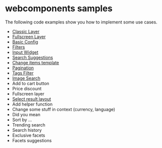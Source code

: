 # webcomponents samples

The following code examples show you how to implement some use cases. 

- [Classic Layer](https://codesandbox.io/s/github/doofinder/webcomponents-samples/tree/master/classic-layer)
- [Fullscreen Layer](https://codesandbox.io/s/github/doofinder/webcomponents-samples/tree/master/fullscreen-layer)
- [Basic Config](https://codesandbox.io/s/github/doofinder/webcomponents-samples/tree/master/basic-config)
- [Filters](https://codesandbox.io/s/github/doofinder/webcomponents-samples/tree/master/filters)
- [Input Widget](https://codesandbox.io/s/github/doofinder/webcomponents-samples/tree/master/df_input_widget)
- [Search Suggestions](https://codesandbox.io/s/github/doofinder/webcomponents-samples/tree/master/search-suggestions)
- [Change items template](https://codesandbox.io/s/github/doofinder/webcomponents-samples/tree/master/change_card_template)
- [Pagination](https://codesandbox.io/s/github/doofinder/webcomponents-samples/tree/master/pagination)
- [Tags Filter](https://codesandbox.io/s/github/doofinder/webcomponents-samples/tree/master/tags_filter)
- [Image Search](https://codesandbox.io/s/github/doofinder/webcomponents-samples/tree/master/image_capture)
- Add to cart button
- Price discount
- Fullscreen layer
- [Select result layout](https://codesandbox.io/s/github/doofinder/webcomponents-samples/tree/master/select-result-layout)
- Add helper function
- Change some stuff in context (currency, language)
- Did you mean 
- Sort by ...
- Trending search
- Search history
- Exclusive facets
- Facets suggestions
